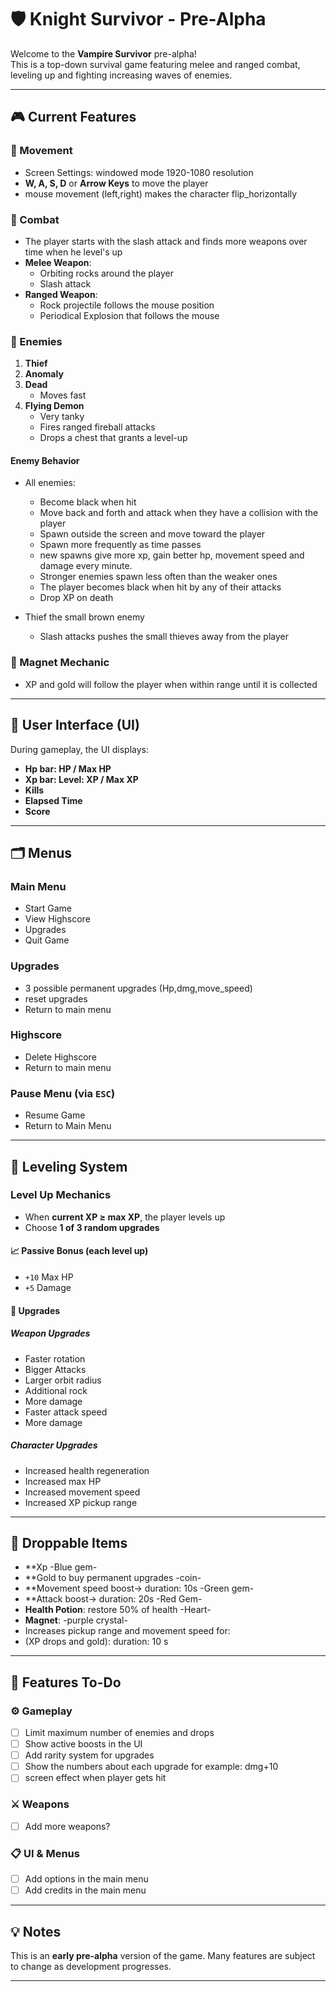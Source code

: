 # 🛡️ Knight Survivor - Pre-Alpha

Welcome to the **Vampire Survivor** pre-alpha!  
This is a top-down survival game featuring melee and ranged combat, leveling up and fighting increasing waves of enemies.

---

## 🎮 Current Features

### 🔹 Movement
- Screen Settings: windowed mode 1920-1080 resolution
- **W, A, S, D** or **Arrow Keys** to move the player
- mouse movement (left,right) makes the character flip_horizontally

### 🔹 Combat
- The player starts with the slash attack and finds more weapons over time when he level's up
- **Melee Weapon**: 
   - Orbiting rocks around the player
   - Slash attack
- **Ranged Weapon**: 
   - Rock projectile follows the mouse position
   - Periodical Explosion that follows the mouse

### 🔹 Enemies
1. **Thief**
2. **Anomaly**
3. **Dead**
   - Moves fast
4. **Flying Demon**
   - Very tanky  
   - Fires ranged fireball attacks  
   - Drops a chest that grants a level-up

#### Enemy Behavior
- All enemies:
  - Become black when hit
  - Move back and forth and attack when they have a collision with the player
  - Spawn outside the screen and move toward the player
  - Spawn more frequently as time passes
  - new spawns give more xp, gain better hp, movement speed and damage every minute.
  - Stronger enemies spawn less often than the weaker ones
  - The player becomes black when hit by any of their attacks
  - Drop XP on death

- Thief the small brown enemy
   - Slash attacks pushes the small thieves away from the player   

### 🔹 Magnet Mechanic
- XP and gold will follow the player when within range until it is collected

---

## 🧪 User Interface (UI)

During gameplay, the UI displays:
- **Hp bar: HP / Max HP**
- **Xp bar: Level: XP / Max XP**
- **Kills**
- **Elapsed Time**
- **Score**

---

## 🗂️ Menus

### Main Menu
- Start Game
- View Highscore
- Upgrades
- Quit Game

### Upgrades
- 3 possible permanent upgrades (Hp,dmg,move_speed)
- reset upgrades
- Return to main menu

### Highscore
- Delete Highscore
- Return to main menu

### Pause Menu (via `ESC`)
- Resume Game
- Return to Main Menu

---

## 🔼 Leveling System

### Level Up Mechanics
- When **current XP ≥ max XP**, the player levels up
- Choose **1 of 3 random upgrades**

#### 📈 Passive Bonus (each level up)
- `+10` Max HP  
- `+5` Damage

#### 🔧 Upgrades

##### Weapon Upgrades
- Faster rotation  
- Bigger Attacks  
- Larger orbit radius  
- Additional rock
- More damage  
- Faster attack speed  
- More damage  

##### Character Upgrades
- Increased health regeneration  
- Increased max HP  
- Increased movement speed  
- Increased XP pickup range

---

## 🎁 Droppable Items
- **Xp -Blue gem-
- **Gold to buy permanent upgrades -coin-
- **Movement speed boost-> duration: 10s -Green gem-
- **Attack boost-> duration: 20s -Red Gem-
- **Health Potion**: restore 50% of health -Heart-
- **Magnet**: -purple crystal-
- Increases pickup range and movement speed for:
- (XP drops and gold): duration: 10 s

---

## 🚧 Features To-Do

### ⚙️ Gameplay
- [ ] Limit maximum number of enemies and drops 
- [ ] Show active boosts in the UI 
- [ ] Add rarity system for upgrades
- [ ] Show the numbers about each upgrade for example: dmg+10
- [ ] screen effect when player gets hit

### ⚔️ Weapons
- [ ] Add more weapons?

### 📋 UI & Menus
- [ ] Add options in the main menu  
- [ ] Add credits in the main menu 
 
---

## 💡 Notes

This is an **early pre-alpha** version of the game. Many features are subject to change as development progresses.

---

